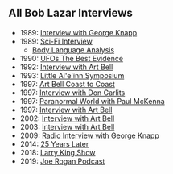 ## All Bob Lazar Interviews
- 1989: [Interview with George Knapp](https://www.youtube.com/watch?v=CY5LxACsYI4)
- 1989: [Sci-Fi Interview](https://www.youtube.com/watch?v=KjApDnCvh2c)
    - [Body Language Analysis](https://www.youtube.com/watch?v=DOj_BMFLhrk)
- 1990: [UFOs The Best Evidence](https://www.youtube.com/watch?v=EjYTIYwCpQg)
- 1992: [Interview with Art Bell](https://www.youtube.com/watch?v=lfJypiLPOKc)
- 1993: [Little Al'e'inn Symposium](https://www.youtube.com/watch?v=bA1TvhJKv8s)
- 1997: [Art Bell Coast to Coast](https://soundcloud.com/bestartbellpodcast/1997-09-26-coast-to-coast-am-with-art-bell-bob-lazar-ufos-and-area-51)
- 1997: [Interview with Don Garlits](https://www.youtube.com/watch?v=PmclCzGFotM)
- 1997: [Paranormal World with Paul McKenna](https://www.youtube.com/watch?v=Og1ybql1CtE)
- 1997: [Interview with Art Bell](https://www.youtube.com/watch?v=bFM--edZ238)
- 2002: [Interview with Art Bell](https://www.youtube.com/watch?v=_91ZSTc9T-s)
- 2003: [Interview with Art Bell](https://www.youtube.com/watch?v=9QjPm24lhC0)
- 2009: [Radio Interview with George Knapp](https://www.youtube.com/watch?v=Ed9EVZYCBGY)
- 2014: [25 Years Later](https://www.youtube.com/watch?v=RefHq3UZSkM)
- 2018: [Larry King Show](https://www.youtube.com/watch?v=q1RYU8iKLrA)
- 2019: [Joe Rogan Podcast](./rogan/)